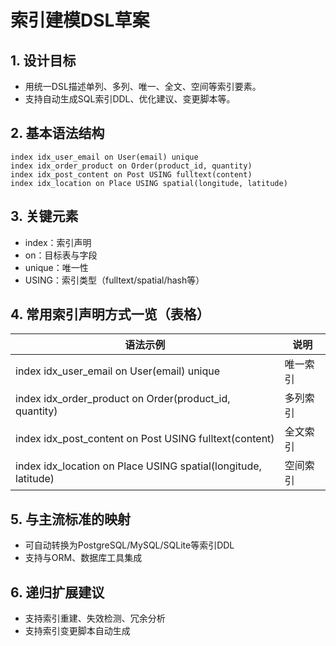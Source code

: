 # 索引建模DSL草案

## 1. 设计目标

- 用统一DSL描述单列、多列、唯一、全文、空间等索引要素。
- 支持自动生成SQL索引DDL、优化建议、变更脚本等。

## 2. 基本语法结构

```dsl
index idx_user_email on User(email) unique
index idx_order_product on Order(product_id, quantity)
index idx_post_content on Post USING fulltext(content)
index idx_location on Place USING spatial(longitude, latitude)
```

## 3. 关键元素

- index：索引声明
- on：目标表与字段
- unique：唯一性
- USING：索引类型（fulltext/spatial/hash等）

## 4. 常用索引声明方式一览（表格）

| 语法示例                                      | 说明           |
|-----------------------------------------------|----------------|
| index idx_user_email on User(email) unique    | 唯一索引       |
| index idx_order_product on Order(product_id, quantity) | 多列索引 |
| index idx_post_content on Post USING fulltext(content) | 全文索引 |
| index idx_location on Place USING spatial(longitude, latitude) | 空间索引 |

## 5. 与主流标准的映射

- 可自动转换为PostgreSQL/MySQL/SQLite等索引DDL
- 支持与ORM、数据库工具集成

## 6. 递归扩展建议

- 支持索引重建、失效检测、冗余分析
- 支持索引变更脚本自动生成
